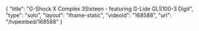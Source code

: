 {
    "title": "G-Shock X Complex 3Sixteen - featuring G-Lide GLS100-3 Digit",
    "type": "solo",
    "layout": "iframe-static",
    "videoId": "168588",
    "url": "\/tvpembed\/168588"
}